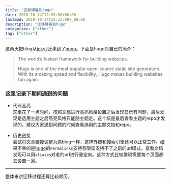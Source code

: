 ```yaml
---
title: "迁移博客到hugo"
date: 2018-10-14T12:53:58+08:00
lastmod: 2018-10-14T22:33:00+_08:00
description: "迁移博客到hugo"
categories: ["other"]
tag: ["other"]
---
```


这两天把blog从[jekyll](https://jekyllrb.com/)迁移到了[hugo](https://gohugo.io/)。下面是hugo对自已的简介：

> The world’s fastest framework for building websites.

> Hugo is one of the most popular open-source static site generators. With its amazing speed and flexibility, Hugo makes building websites fun again.

### 这里记录下期间遇到的问题

- 代码高亮  
这里花了一点时间，按照文档进行高亮风格设置之后发现显示有问题，最后发现是选用主题之后高亮风格只能随主题走。这个坑是最后查看主题的repo才发现的，建议大家遇到问题的时候查看选用的主题文档和repo。

- 历史链接  
尝试将文章链接调整为原blog一样，这样外链和搜索引擎还可以正常工作，结果不幸的是[hugo](https://gohugo.com/)的`Permalinks`支持有限调支持不了之前的url模式。查看文档发现可以用`aliases`对老的url进行重定向。这种方式比较繁琐需要每个页面都去设置一遍。

---
整体来讲迁移过程还算比较顺历。
